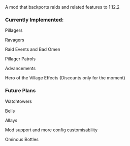 A mod that backports raids and related features to 1.12.2

### Currently Implemented:

Pillagers

Ravagers

Raid Events and Bad Omen

Pillager Patrols

Advancements

Hero of the Village Effects (Discounts only for the moment)

### Future Plans

Watchtowers

Bells

Allays

Mod support and more config customisability

Ominous Bottles
